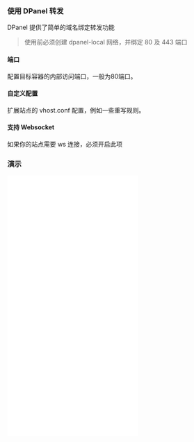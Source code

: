 ### 使用 DPanel 转发

DPanel 提供了简单的域名绑定转发功能

> 使用前必须创建 dpanel-local 网络，并绑定 80 及 443 端口

#### 端口

配置目标容器的内部访问端口，一般为80端口。


#### 自定义配置

扩展站点的 vhost.conf 配置，例如一些重写规则。

#### 支持 Websocket 

如果你的站点需要 ws 连接，必须开启此项


### 演示

<iframe src="//player.bilibili.com/player.html?isOutside=true&aid=112556983193480&bvid=BV1i6TSe5EsW&cid=500001571229201&p=1" scrolling="no" border="0" height="600" frameborder="no" framespacing="0" allowfullscreen="true"></iframe>